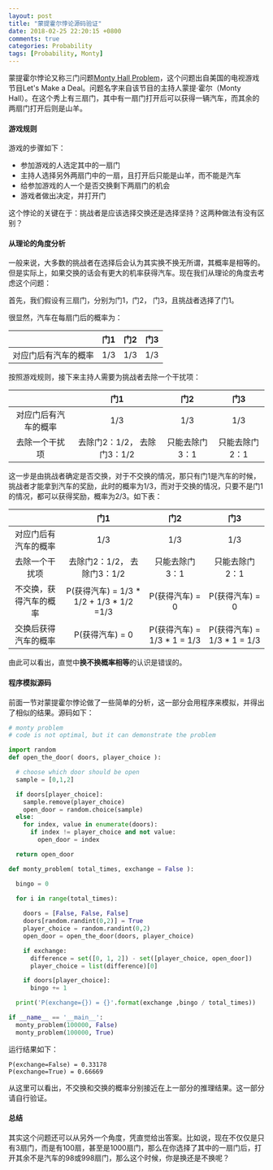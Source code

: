 ```yaml
---
layout: post
title: "蒙提霍尔悖论源码验证"
date: 2018-02-25 22:20:15 +0800
comments: true
categories: Probability
tags: [Probability, Monty]
---
```


蒙提霍尔悖论又称三门问题[Monty Hall Problem](https://en.wikipedia.org/wiki/Monty_Hall_problem)，这个问题出自美国的电视游戏节目Let's Make a Deal。问题名字来自该节目的主持人蒙提·霍尔（Monty Hall）。在这个秀上有三扇门，其中有一扇门打开后可以获得一辆汽车，而其余的两扇门打开后则是山羊。

<!--more-->

#### 游戏规则

游戏的步骤如下：

- 参加游戏的人选定其中的一扇门
- 主持人选择另外两扇门中的一扇，且打开后只能是山羊，而不能是汽车
- 给参加游戏的人一个是否交换剩下两扇门的机会
- 游戏者做出决定，并打开门

这个悖论的关键在于：挑战者是应该选择交换还是选择坚持？这两种做法有没有区别？

#### 从理论的角度分析

一般来说，大多数的挑战者在选择后会认为其实换不换无所谓，其概率是相等的。但是实际上，如果交换的话会有更大的机率获得汽车。现在我们从理论的角度去考虑这个问题：

首先，我们假设有三扇门，分别为门1，门2， 门3，且挑战者选择了门1。

很显然，汽车在每扇门后的概率为：

|            |  门1  |  门2  |  门3  |
| :--------: | :--: | :--: | :--: |
| 对应门后有汽车的概率 | 1/3  | 1/3  | 1/3  |

按照游戏规则，接下来主持人需要为挑战者去除一个干扰项：

|            |         门1         |    门2    |    门3    |
| :--------: | :----------------: | :------: | :------: |
| 对应门后有汽车的概率 |        1/3         |   1/3    |   1/3    |
|  去除一个干扰项   | 去除门2：1/2， 去除门3：1/2 | 只能去除门3：1 | 只能去除门2：1 |

这一步是由挑战者确定是否交换，对于不交换的情况，那只有门1是汽车的时候，挑战者才能拿到汽车的奖励，此时的概率为1/3，而对于交换的情况，只要不是门1的情况，都可以获得奖励，概率为2/3。如下表：

|             |                  门1                  |           门2            |           门3            |
| :---------: | :----------------------------------: | :---------------------: | :---------------------: |
| 对应门后有汽车的概率  |                 1/3                  |           1/3           |           1/3           |
|   去除一个干扰项   |          去除门2：1/2， 去除门3：1/2          |        只能去除门3：1         |        只能去除门2：1         |
| 不交换，获得汽车的概率 | P(获得汽车) = 1/3 \* 1/2 + 1/3 \* 1/2 =1/3 |       P(获得汽车) = 0       |       P(获得汽车) = 0       |
| 交换后获得汽车的概率  |             P(获得汽车) = 0              | P(获得汽车) = 1/3 * 1 = 1/3 | P(获得汽车) = 1/3 * 1 = 1/3 |

由此可以看出，直觉中**换不换概率相等**的认识是错误的。

#### 程序模拟源码

前面一节对蒙提霍尔悖论做了一些简单的分析，这一部分会用程序来模拟，并得出了相似的结果。源码如下：

```python
# monty problem
# code is not optimal, but it can demonstrate the problem

import random
def open_the_door( doors, player_choice ):

  # choose which door should be open
  sample = [0,1,2]

  if doors[player_choice]:
    sample.remove(player_choice)
    open_door = random.choice(sample)
  else:
    for index, value in enumerate(doors):
      if index != player_choice and not value:
        open_door = index

  return open_door

def monty_problem( total_times, exchange = False ):

  bingo = 0

  for i in range(total_times):
    
    doors = [False, False, False]
    doors[random.randint(0,2)] = True
    player_choice = random.randint(0,2)
    open_door = open_the_door(doors, player_choice)

    if exchange:
      difference = set([0, 1, 2]) - set([player_choice, open_door])
      player_choice = list(difference)[0]

    if doors[player_choice]:
      bingo += 1

  print('P(exchange={}) = {}'.format(exchange ,bingo / total_times))

if __name__ == '__main__':
  monty_problem(100000, False)
  monty_problem(100000, True)
```

运行结果如下：

```
P(exchange=False) = 0.33178
P(exchange=True) = 0.66669
```

从这里可以看出，不交换和交换的概率分别接近在上一部分的推理结果。这一部分请自行验证。

#### 总结

其实这个问题还可以从另外一个角度，凭直觉给出答案。比如说，现在不仅仅是只有3扇门，而是有100扇，甚至是1000扇门，那么在你选择了其中的一扇门后，打开其余不是汽车的98或998扇门，那么这个时候，你是换还是不换呢？
